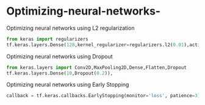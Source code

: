 # Optimizing-neural-networks-
Optimizing neural networks using L2 regularization
```python
from keras import regularizers
tf.keras.layers.Dense(128,kernel_regularizer=regularizers.l2(0.01),activation='relu')
```
Optimizing neural networks using Dropout
```python
from keras.layers import Conv2D,MaxPooling2D,Dense,Flatten,Dropout
tf.keras.layers.Dense(10,Dropout(0.2)),
```
Optimizing neural networks using Early Stopping
```python
callback = tf.keras.callbacks.EarlyStopping(monitor='loss', patience=3)
```
